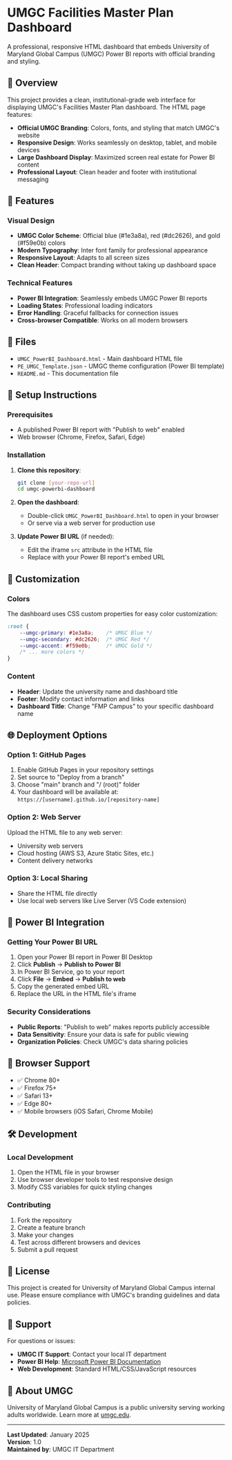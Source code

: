 # UMGC Facilities Master Plan Dashboard

A professional, responsive HTML dashboard that embeds University of Maryland Global Campus (UMGC) Power BI reports with official branding and styling.

## 🎯 Overview

This project provides a clean, institutional-grade web interface for displaying UMGC's Facilities Master Plan dashboard. The HTML page features:

- **Official UMGC Branding**: Colors, fonts, and styling that match UMGC's website
- **Responsive Design**: Works seamlessly on desktop, tablet, and mobile devices
- **Large Dashboard Display**: Maximized screen real estate for Power BI content
- **Professional Layout**: Clean header and footer with institutional messaging

## 🚀 Features

### Visual Design
- **UMGC Color Scheme**: Official blue (#1e3a8a), red (#dc2626), and gold (#f59e0b) colors
- **Modern Typography**: Inter font family for professional appearance
- **Responsive Layout**: Adapts to all screen sizes
- **Clean Header**: Compact branding without taking up dashboard space

### Technical Features
- **Power BI Integration**: Seamlessly embeds UMGC Power BI reports
- **Loading States**: Professional loading indicators
- **Error Handling**: Graceful fallbacks for connection issues
- **Cross-browser Compatible**: Works on all modern browsers

## 📁 Files

- `UMGC_PowerBI_Dashboard.html` - Main dashboard HTML file
- `PE_UMGC_Template.json` - UMGC theme configuration (Power BI template)
- `README.md` - This documentation file

## 🔧 Setup Instructions

### Prerequisites
- A published Power BI report with "Publish to web" enabled
- Web browser (Chrome, Firefox, Safari, Edge)

### Installation
1. **Clone this repository**:
   ```bash
   git clone [your-repo-url]
   cd umgc-powerbi-dashboard
   ```

2. **Open the dashboard**:
   - Double-click `UMGC_PowerBI_Dashboard.html` to open in your browser
   - Or serve via a web server for production use

3. **Update Power BI URL** (if needed):
   - Edit the iframe `src` attribute in the HTML file
   - Replace with your Power BI report's embed URL

## 🎨 Customization

### Colors
The dashboard uses CSS custom properties for easy color customization:
```css
:root {
    --umgc-primary: #1e3a8a;    /* UMGC Blue */
    --umgc-secondary: #dc2626;  /* UMGC Red */
    --umgc-accent: #f59e0b;     /* UMGC Gold */
    /* ... more colors */
}
```

### Content
- **Header**: Update the university name and dashboard title
- **Footer**: Modify contact information and links
- **Dashboard Title**: Change "FMP Campus" to your specific dashboard name

## 🌐 Deployment Options

### Option 1: GitHub Pages
1. Enable GitHub Pages in your repository settings
2. Set source to "Deploy from a branch"
3. Choose "main" branch and "/ (root)" folder
4. Your dashboard will be available at: `https://[username].github.io/[repository-name]`

### Option 2: Web Server
Upload the HTML file to any web server:
- University web servers
- Cloud hosting (AWS S3, Azure Static Sites, etc.)
- Content delivery networks

### Option 3: Local Sharing
- Share the HTML file directly
- Use local web servers like Live Server (VS Code extension)

## 🔗 Power BI Integration

### Getting Your Power BI URL
1. Open your Power BI report in Power BI Desktop
2. Click **Publish** → **Publish to Power BI**
3. In Power BI Service, go to your report
4. Click **File** → **Embed** → **Publish to web**
5. Copy the generated embed URL
6. Replace the URL in the HTML file's iframe

### Security Considerations
- **Public Reports**: "Publish to web" makes reports publicly accessible
- **Data Sensitivity**: Ensure your data is safe for public viewing
- **Organization Policies**: Check UMGC's data sharing policies

## 📱 Browser Support

- ✅ Chrome 80+
- ✅ Firefox 75+
- ✅ Safari 13+
- ✅ Edge 80+
- ✅ Mobile browsers (iOS Safari, Chrome Mobile)

## 🛠️ Development

### Local Development
1. Open the HTML file in your browser
2. Use browser developer tools to test responsive design
3. Modify CSS variables for quick styling changes

### Contributing
1. Fork the repository
2. Create a feature branch
3. Make your changes
4. Test across different browsers and devices
5. Submit a pull request

## 📄 License

This project is created for University of Maryland Global Campus internal use. Please ensure compliance with UMGC's branding guidelines and data policies.

## 🤝 Support

For questions or issues:
- **UMGC IT Support**: Contact your local IT department
- **Power BI Help**: [Microsoft Power BI Documentation](https://docs.microsoft.com/en-us/power-bi/)
- **Web Development**: Standard HTML/CSS/JavaScript resources

## 🏢 About UMGC

University of Maryland Global Campus is a public university serving working adults worldwide. Learn more at [umgc.edu](https://www.umgc.edu/).

---

**Last Updated**: January 2025  
**Version**: 1.0  
**Maintained by**: UMGC IT Department
